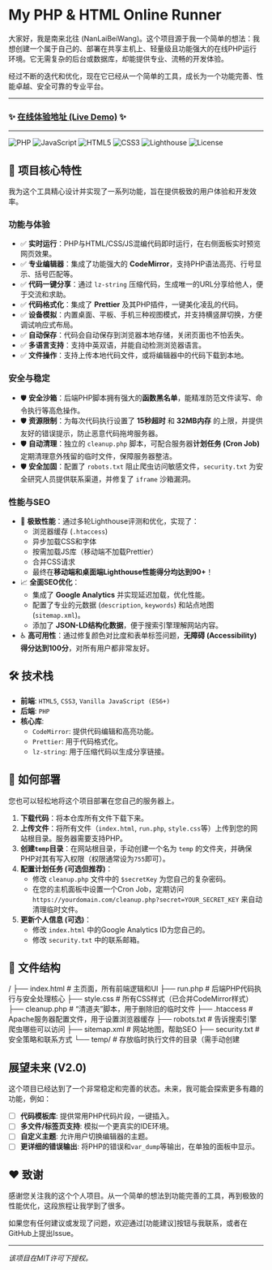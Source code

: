 # My PHP & HTML Online Runner

大家好，我是南来北往 (NanLaiBeiWang)。这个项目源于我一个简单的想法：我想创建一个属于自己的、部署在共享主机上、轻量级且功能强大的在线PHP运行环境。它无需复杂的后台或数据库，却能提供专业、流畅的开发体验。

经过不断的迭代和优化，现在它已经从一个简单的工具，成长为一个功能完善、性能卓越、安全可靠的专业平台。

---

### ✨ **[在线体验地址 (Live Demo)](https://nlbw.pp.ua/)** ✨

---

![PHP](https://img.shields.io/badge/PHP-777BB4?style=for-the-badge&logo=php&logoColor=white)
![JavaScript](https://img.shields.io/badge/JavaScript-F7DF1E?style=for-the-badge&logo=javascript&logoColor=black)
![HTML5](https://img.shields.io/badge/HTML5-E34F26?style=for-the-badge&logo=html5&logoColor=white)
![CSS3](https://img.shields.io/badge/CSS3-1572B6?style=for-the-badge&logo=css3&logoColor=white)
![Lighthouse](https://img.shields.io/badge/Lighthouse-90%2B-brightgreen?style=for-the-badge&logo=lighthouse)
![License](https://img.shields.io/badge/License-MIT-blue.svg?style=for-the-badge)

## 🌟 项目核心特性

我为这个工具精心设计并实现了一系列功能，旨在提供极致的用户体验和开发效率。

### 功能与体验
* ✅ **实时运行**：PHP与HTML/CSS/JS混编代码即时运行，在右侧面板实时预览网页效果。
* ✅ **专业编辑器**：集成了功能强大的 **CodeMirror**，支持PHP语法高亮、行号显示、括号匹配等。
* ✅ **代码一键分享**：通过 `lz-string` 压缩代码，生成唯一的URL分享给他人，便于交流和求助。
* ✅ **代码格式化**：集成了 **Prettier** 及其PHP插件，一键美化凌乱的代码。
* ✅ **设备模拟**：内置桌面、平板、手机三种视图模式，并支持横竖屏切换，方便调试响应式布局。
* ✅ **自动保存**：代码会自动保存到浏览器本地存储，关闭页面也不怕丢失。
* ✅ **多语言支持**：支持中英双语，并能自动检测浏览器语言。
* ✅ **文件操作**：支持上传本地代码文件，或将编辑器中的代码下载到本地。

### 安全与稳定
* 🛡️ **安全沙箱**：后端PHP脚本拥有强大的**函数黑名单**，能精准防范文件读写、命令执行等高危操作。
* 🛡️ **资源限制**：为每次代码执行设置了 **15秒超时** 和 **32MB内存** 的上限，并提供友好的错误提示，防止恶意代码拖垮服务器。
* 🛡️ **自动清理**：独立的 `cleanup.php` 脚本，可配合服务器**计划任务 (Cron Job)** 定期清理意外残留的临时文件，保障服务器整洁。
* 🛡️ **安全加固**：配置了 `robots.txt` 阻止爬虫访问敏感文件，`security.txt` 为安全研究人员提供联系渠道，并修复了 `iframe` 沙箱漏洞。

### 性能与SEO
* 🚀 **极致性能**：通过多轮Lighthouse评测和优化，实现了：
    * 浏览器缓存 (`.htaccess`)
    * 异步加载CSS和字体
    * 按需加载JS库（移动端不加载Prettier）
    * 合并CSS请求
    * 最终在**移动端和桌面端Lighthouse性能得分均达到90+**！
* 📈 **全面SEO优化**：
    * 集成了 **Google Analytics** 并实现延迟加载，优化性能。
    * 配置了专业的元数据 (`description`, `keywords`) 和站点地图 (`sitemap.xml`)。
    * 添加了 **JSON-LD结构化数据**，便于搜索引擎理解网站内容。
* ♿ **高可用性**：通过修复颜色对比度和表单标签问题，**无障碍 (Accessibility) 得分达到100分**，对所有用户都非常友好。

## 🛠️ 技术栈

* **前端**: `HTML5`, `CSS3`, `Vanilla JavaScript (ES6+)`
* **后端**: `PHP`
* **核心库**:
    * `CodeMirror`: 提供代码编辑和高亮功能。
    * `Prettier`: 用于代码格式化。
    * `lz-string`: 用于压缩代码以生成分享链接。

## 🚀 如何部署

您也可以轻松地将这个项目部署在您自己的服务器上。

1.  **下载代码**：将本仓库所有文件下载下来。
2.  **上传文件**：将所有文件（`index.html`, `run.php`, `style.css`等）上传到您的网站根目录。服务器需要支持PHP。
3.  **创建`temp`目录**：在网站根目录，手动创建一个名为 `temp` 的文件夹，并确保PHP对其有写入权限（权限通常设为`755`即可）。
4.  **配置计划任务 (可选但推荐)**：
    * 修改 `cleanup.php` 文件中的 `$secretKey` 为您自己的复杂密码。
    * 在您的主机面板中设置一个Cron Job，定期访问 `https://yourdomain.com/cleanup.php?secret=YOUR_SECRET_KEY` 来自动清理临时文件。
5.  **更新个人信息 (可选)**：
    * 修改 `index.html` 中的Google Analytics ID为您自己的。
    * 修改 `security.txt` 中的联系邮箱。

## 📁 文件结构
/
├── index.html         # 主页面，所有前端逻辑和UI
├── run.php            # 后端PHP代码执行与安全处理核心
├── style.css          # 所有CSS样式（已合并CodeMirror样式）
├── cleanup.php        # “清道夫”脚本，用于删除旧的临时文件
├── .htaccess          # Apache服务器配置文件，用于设置浏览器缓存
├── robots.txt         # 告诉搜索引擎爬虫哪些可以访问
├── sitemap.xml        # 网站地图，帮助SEO
├── security.txt       # 安全策略和联系方式
└── temp/              # 存放临时执行文件的目录（需手动创建

## 展望未来 (V2.0)

这个项目已经达到了一个非常稳定和完善的状态。未来，我可能会探索更多有趣的功能，例如：

* [ ] **代码模板库**: 提供常用PHP代码片段，一键插入。
* [ ] **多文件/标签页支持**: 模拟一个更真实的IDE环境。
* [ ] **自定义主题**: 允许用户切换编辑器的主题。
* [ ] **更详细的错误输出**: 将PHP的错误和`var_dump`等输出，在单独的面板中显示。

## ❤️ 致谢

感谢您关注我的这个个人项目。从一个简单的想法到功能完善的工具，再到极致的性能优化，这段旅程让我学到了很多。

如果您有任何建议或发现了问题，欢迎通过[功能建议]按钮与我联系，或者在GitHub上提出Issue。

---
*该项目在MIT许可下授权。*